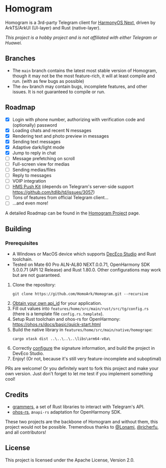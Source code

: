 # Homogram

Homogram is a 3rd-party Telegram client for [HarmonyOS Next](https://developer.huawei.com/consumer/cn/), driven by
ArkTS/ArkUI (UI-layer) and Rust (native-layer).

_This project is a hobby project and is not affiliated with either Telegram or Huawei._

## Branches

- The `main` branch contains the latest most stable version of Homogram, though it may not be the most feature-rich, it
  will at least compile and run. (with as few bugs as possible)
- The `dev` branch may contain bugs, incomplete features, and other issues. It is not guaranteed to compile or run.

## Roadmap

- [x] Login with phone number, authorizing with verification code and (optionally) password
- [x] Loading chats and recent N messages
- [x] Rendering text and photo preview in messages
- [x] Sending text messages
- [x] Adaptive dark/light mode
- [x] Jump to reply in chat
- [ ] Message prefetching on scroll
- [ ] Full-screen view for medias
- [ ] Sending medias/files
- [ ] Reply to messages
- [ ] VOIP integration
- [ ] [HMS Push Kit](https://developer.huawei.com/consumer/cn/sdk/push-kit) (depends on Telegram's server-side
  support https://github.com/tdlib/td/issues/3057)
- [ ] Tons of features from official Telegram client...
- [ ] ...and even more!

A detailed Roadmap can be found in the [Homogram Project](https://github.com/orgs/HomoArk/projects/2) page.

## Building

### Prerequisites

- A Windows or MacOS device which supports [DecEco Studio](https://developer.huawei.com/consumer/cn/deveco-studio/) and
  Rust toolchain.
- Tested on Mate 60 Pro ALN-AL80 NEXT.0.0.71, OpenHarmony SDK 5.0.0.71 (API 12 Release) and Rust 1.80.0. Other
  configurations may work
  but are not guaranteed.

1. Clone the repository:
   ```shell
   git clone https://github.com/HomoArk/Homogram.git --recursive
   ```
2. [Obtain your own api_id](https://core.telegram.org/api/obtaining_api_id) for your application.
3. Fill out values into `features/home/src/main/rust/src/tg/config.rs` (there is a template file
   `config.rs.template`).
4. Setup Rust toolchain and ohos-rs for OpenHarmony: https://ohos.rs/docs/basic/quick-start.html
5. Build the native library in `features/home/src/main/native/homogrape`:
   ```shell
   cargo xtask dist ..\..\..\..\libs\arm64-v8a\
   ```
6. Correctly [configure](https://developer.huawei.com/consumer/cn/doc/harmonyos-guides-V5/ide-signing-V5) the signature
   information, and build the project in DevEco Studio.
7. Enjoy! (Or not, because it's still very feature-incomplete and suboptimal)

PRs are welcome! Or you definitely want to fork this project and make your own version. Just don't forget to let me test
if you implement something cool!

## Credits

- [grammers](https://github.com/Lonami/grammers), a set of Rust libraries to interact with Telegram's API.
- [ohos-rs](https://github.com/ohos-rs/ohos-rs), a`napi-rs` adaptation for OpenHarmony SDK.

These two projects are the backbone of Homogram and without them, this project would not be possible. Tremendous thanks
to [@Lonami](https://github.com/Lonami),
[@richerfu](https://github.com/richerfu), and all contributors!

## License

This project is licensed under the Apache License, Version 2.0.